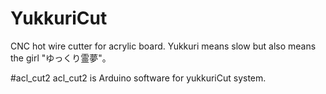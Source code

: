 # YukkuriCut
CNC hot wire cutter for acrylic board.
Yukkuri means slow but also means the girl "ゆっくり霊夢"。

#acl_cut2
acl_cut2 is Arduino software for yukkuriCut system.
